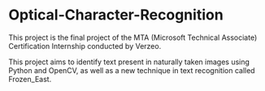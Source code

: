 # Optical-Character-Recognition

This project is the final project of the MTA (Microsoft Technical Associate) Certification Internship conducted by Verzeo.

This project aims to identify text present in naturally taken images using Python and OpenCV, as well as a new technique in text recognition called Frozen_East.
